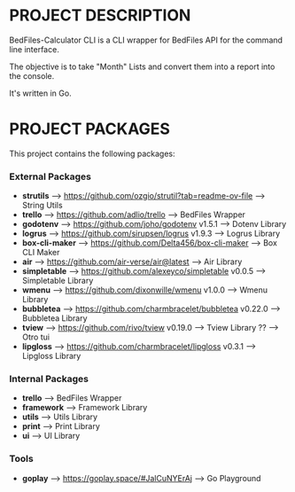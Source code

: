# PROJECT DESCRIPTION

BedFiles-Calculator CLI is a CLI wrapper for BedFiles API for the command line interface.

The objective is to take "Month" Lists and convert them into a report into the console.

It's written in Go.

# PROJECT PACKAGES

This project contains the following packages:

### External Packages

- **strutils** --> https://github.com/ozgio/strutil?tab=readme-ov-file --> String Utils
- **trello** --> https://github.com/adlio/trello --> BedFiles Wrapper
- **godotenv** --> https://github.com/joho/godotenv v1.5.1 --> Dotenv Library
- **logrus** --> https://github.com/sirupsen/logrus v1.9.3 --> Logrus Library
- **box-cli-maker** --> https://github.com/Delta456/box-cli-maker --> Box CLI Maker
- **air** --> https://github.com/air-verse/air@latest --> Air Library
- **simpletable** --> https://github.com/alexeyco/simpletable v0.0.5 --> Simpletable Library
- **wmenu** --> https://github.com/dixonwille/wmenu v1.0.0 --> Wmenu Library
- **bubbletea** --> https://github.com/charmbracelet/bubbletea v0.22.0 --> Bubbletea Library
- **tview** --> https://github.com/rivo/tview v0.19.0 --> Tview Library ?? --> Otro tui
- **lipgloss** --> https://github.com/charmbracelet/lipgloss v0.3.1 --> Lipgloss Library

### Internal Packages

- **trello** --> BedFiles Wrapper
- **framework** --> Framework Library
- **utils** --> Utils Library
- **print** --> Print Library
- **ui** --> UI Library


### Tools
- **goplay** --> https://goplay.space/#JalCuNYErAj --> Go Playground